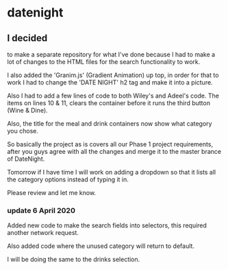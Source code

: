 # datenight

## I decided

to make a separate repository for what I've done because I had to make a lot of changes to the HTML files for the search functionality to work. 

I also added the 'Granim.js' (Gradient Animation) up top, in order for that to work I had to change the 'DATE NIGHT' h2 tag and make it into a picture. 

Also I had to add a few lines of code to both Wiley's and Adeel's code. The items on lines 10 & 11, clears the container before it runs the third button (Wine & Dine). 

Also, the title for the meal and drink containers now show what category you chose. 

So basically the project as is covers all our Phase 1 project requirements, after you guys agree with all the changes and merge it to the master brance of DateNight. 

Tomorrow if I have time I will work on adding a dropdown so that it lists all the category options instead of typing it in. 

Please review and let me know. 

### update 6 April 2020

Added new code to make the search fields into selectors, this required another network request. 

Also added code where the unused category will return to default. 

I will be doing the same to the drinks selection. 


